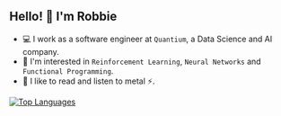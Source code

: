 Hello! 👋 I'm Robbie
----------------------------

- 💻 I work as a software engineer at `Quantium`, a Data Science and AI company.
- 🔭 I'm interested in `Reinforcement Learning`, `Neural Networks` and `Functional Programming`.
- 📖 I like to read and listen to metal ⚡.

<a href="https://github.com/robertovers" align="left"><img src="https://github-readme-stats.vercel.app/api/top-langs/?username=robertovers&langs_count=5&theme=gotham&hide_border=true&locale=en&custom_title=Top%20%Languages" alt="Top Languages" /></a>
